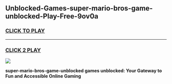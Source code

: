 
## Unblocked-Games-super-mario-bros-game-unblocked-Play-Free-9ov0a
<h3>
<a href="https://premium76.site?title=super-mario-bros-game-unblocked&ref=21A">CLICK TO PLAY</a></h3>
<hr>

<h3>
<a href="https://premium76.site?title=super-mario-bros-game-unblocked&ref=21A">CLICK 2 PLAY</a>
  
</h3>

<a href="https://premium76.site?title=super-mario-bros-game-unblocked&ref=21A"><img src="https://clearcache.store/games.png"></a>


**super-mario-bros-game-unblocked games unblocked: Your Gateway to Fun and Accessible Online Gaming**
